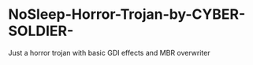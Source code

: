 # NoSleep-Horror-Trojan-by-CYBER-SOLDIER-
Just a horror trojan with basic GDI effects and MBR overwriter
